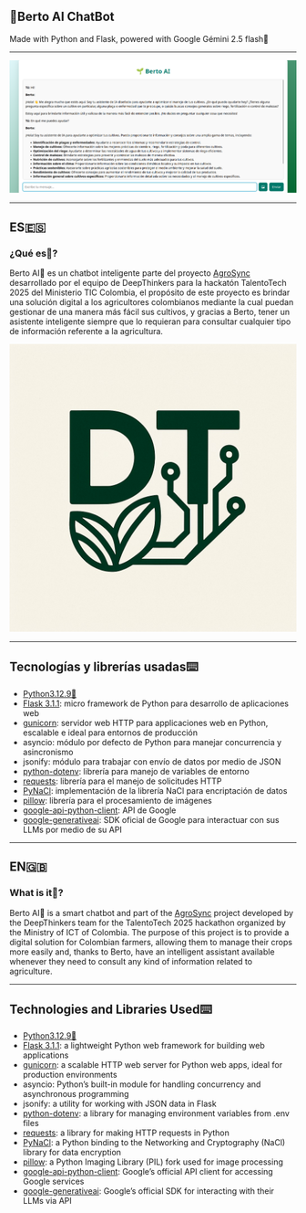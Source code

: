 ## **🌱Berto AI ChatBot**  
Made with Python and Flask, powered with Google Gémini 2.5 flash🤖  

---


![Preview](images/Berto.png)  

---

## ES🇪🇸 
### ¿Qué es🤔?  
Berto AI🌱 es un chatbot inteligente parte del proyecto [AgroSync](https://github.com/hectop4/AgroSync/) desarrollado por el equipo de DeepThinkers para la hackatón TalentoTech 2025 del Ministerio TIC Colombia, el propósito de este proyecto es brindar una solución digital a los agricultores colombianos mediante la cual puedan gestionar de una manera más fácil sus cultivos, y gracias a Berto, tener un asistente inteligente siempre que lo requieran para consultar cualquier tipo de información referente a la agricultura.  

![Preview](images/logo.png)  

---

## Tecnologías y librerías usadas⌨️  
- [Python3.12.9🐍](https://www.python.org/)
- [Flask 3.1.1](https://flask.palletsprojects.com/en/stable/): micro framework de Python para desarrollo de aplicaciones web
- [gunicorn](https://pypi.org/project/gunicorn/): servidor web HTTP para applicaciones web en Python, escalable e ideal para entornos de producción
- asyncio: módulo por defecto de Python para manejar concurrencia y asincronismo
- jsonify: módulo para trabajar con envío de datos por medio de JSON
- [python-dotenv](https://pypi.org/project/python-dotenv/): librería para manejo de variables de entorno
- [requests](https://pypi.org/project/requests/): librería para el manejo de solicitudes HTTP
- [PyNaCl](https://pypi.org/project/PyNaCl/): implementación de la librería NaCl para encriptación de datos
- [pillow](https://pypi.org/project/pillow/): librería para el procesamiento de imágenes
- [google-api-python-client](https://pypi.org/project/google-api-python-client/): API de Google
- [google-generativeai](https://pypi.org/project/google-generativeai/): SDK oficial de Google para interactuar con sus LLMs por medio de su API

---

## EN🇬🇧 
### What is it🤔?  
Berto AI🌱 is a smart chatbot and part of the [AgroSync](https://github.com/hectop4/AgroSync/) project developed by the DeepThinkers team for the TalentoTech 2025 hackathon organized by the Ministry of ICT of Colombia. The purpose of this project is to provide a digital solution for Colombian farmers, allowing them to manage their crops more easily and, thanks to Berto, have an intelligent assistant available whenever they need to consult any kind of information related to agriculture.  

---

## Technologies and Libraries Used⌨️  
- [Python3.12.9🐍](https://www.python.org/)
- [Flask 3.1.1](https://flask.palletsprojects.com/en/stable/): a lightweight Python web framework for building web applications
- [gunicorn](https://pypi.org/project/gunicorn/): a scalable HTTP web server for Python web apps, ideal for production environments
- asyncio: Python’s built-in module for handling concurrency and asynchronous programming
- jsonify: a utility for working with JSON data in Flask
- [python-dotenv](https://pypi.org/project/python-dotenv/): a library for managing environment variables from .env files
- [requests](https://pypi.org/project/requests/): a library for making HTTP requests in Python
- [PyNaCl](https://pypi.org/project/PyNaCl/): a Python binding to the Networking and Cryptography (NaCl) library for data encryption
- [pillow](https://pypi.org/project/pillow/): a Python Imaging Library (PIL) fork used for image processing
- [google-api-python-client](https://pypi.org/project/google-api-python-client/): Google’s official API client for accessing Google services
- [google-generativeai](https://pypi.org/project/google-generativeai/): Google’s official SDK for interacting with their LLMs via API
